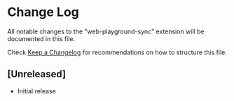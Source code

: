 # Change Log

All notable changes to the "web-playground-sync" extension will be documented in this file.

Check [Keep a Changelog](http://keepachangelog.com/) for recommendations on how to structure this file.

## [Unreleased]

- Initial release